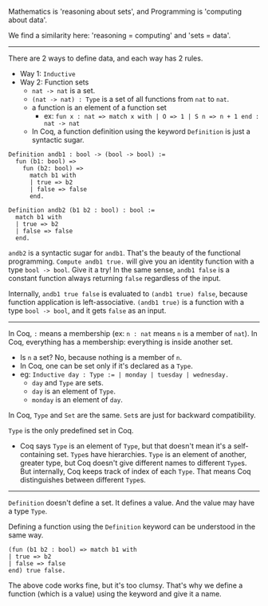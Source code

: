Mathematics is 'reasoning about sets', and
Programming is 'computing about data'.

We find a similarity here: 'reasoning = computing' and 'sets = data'.

---

There are 2 ways to define data, and each way has 2 rules.

- Way 1: `Inductive`
- Way 2: Function sets
  - `nat -> nat` is a set.
  - `(nat -> nat) : Type` is a set of all functions from `nat` to `nat`.
  - a function is an element of a function set
    - ex: `fun x : nat => match x with | O => 1 | S n => n + 1 end : nat -> nat`
  - In Coq, a function definition using the keyword `Definition` is just a syntactic sugar.

```
Definition andb1 : bool -> (bool -> bool) :=
  fun (b1: bool) =>
    fun (b2: bool) =>
      match b1 with
      | true => b2
      | false => false
      end.

Definition andb2 (b1 b2 : bool) : bool :=
  match b1 with
  | true => b2
  | false => false
  end.
```

`andb2` is a syntactic sugar for `andb1`. That's the beauty of the functional programming. `Compute andb1 true.` will give you an identity function with a type `bool -> bool`. Give it a try! In the same sense, `andb1 false` is a constant function always returning `false` regardless of the input.

Internally, `andb1 true false` is evaluated to `(andb1 true) false`, because function application is left-associative. `(andb1 true)` is a function with a type `bool -> bool`, and it gets `false` as an input.

---

In Coq, `:` means a membership (ex: `n : nat` means `n` is a member of `nat`). In Coq, everything has a membership: everything is inside another set.
- Is `n` a set? No, because nothing is a member of `n`.
- In Coq, one can be set only if it's declared as a `Type`.
- eg: `Inductive day : Type := | monday | tuesday | wednesday.`
  - `day` and `Type` are sets.
  - `day` is an element of `Type`.
  - `monday` is an element of `day`.

In Coq, `Type` and `Set` are the same. `Set`s are just for backward compatibility.

`Type` is the only predefined set in Coq.
- Coq says `Type` is an element of `Type`, but that doesn't mean it's a self-containing set. `Type`s have hierarchies. `Type` is an element of another, greater type, but Coq doesn't give different names to different `Type`s. But internally, Coq keeps track of index of each `Type`. That means Coq distinguishes between different `Type`s.

---

`Definition` doesn't define a set. It defines a value. And the value may have a type `Type`.

Defining a function using the `Definition` keyword can be understood in the same way.

```
(fun (b1 b2 : bool) => match b1 with
| true => b2
| false => false
end) true false.
```

The above code works fine, but it's too clumsy. That's why we define a function (which is a value) using the keyword and give it a name.